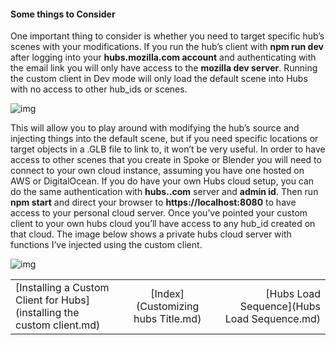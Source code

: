 #### **Some things to Consider**

One important thing to consider is whether you need to target specific hub’s scenes with your modifications.  If you run the hub’s client with **npm run dev** after logging into your **hubs.mozilla.com account** and authenticating with the email link you will only have access to the **mozilla dev server**.  Running the custom client in Dev mode will only load the default scene into Hubs with no access to other hub_ids or scenes.



![img](https://lh5.googleusercontent.com/oys4rFbfiVnFb93kWaf4Xch_9VLDVdrWAiqzkXUojqKuZffwk1ExQKDqff_xigV2hhLE_Vjf9L5CgPkesE4KwlO0SDtEa6USDL9pSnIKk780l-Dop3Cz1REoRylPlSiZxY3tYJPm)



This will allow you to play around with modifying the hub’s source and injecting things into the default scene, but if you need specific locations or target objects in a .GLB file to link to, it won’t be very useful.  In order to have access to other scenes that you create in Spoke or Blender you will need to connect to your own cloud instance, assuming you have one hosted on AWS or DigitalOcean.  If you do have your own Hubs cloud setup, you can do the same authentication with **hubs.<yourhubscloud>.com** server and **admin id**. Then run **npm start** and direct your browser to **https://localhost:8080** to have access to your personal cloud server. Once you’ve pointed your custom client to your own hubs cloud you’ll have access to any hub_id created on that cloud.  The image below shows a private hubs cloud server with functions I’ve injected using the custom client.



![img](https://lh5.googleusercontent.com/i_H92JgV_1khZyP8lZe-s2ramTYhUFAE8Orj8ZlJQ1YLQCFtTpwzCG3lMZniOMyuuBEyID4bnurFU7xqgXBc7csCTQyVVDoe_2YF1l5HWSk616aEuIyqmcNqzfDOHvhfkjCyB2A4)

|                                                              |                                    |                                             |
| :----------------------------------------------------------- | :--------------------------------: | ------------------------------------------: |
| [Installing a Custom Client for Hubs](installing the custom client.md) | [Index](Customizing hubs Title.md) | [Hubs Load Sequence](Hubs Load Sequence.md) |


